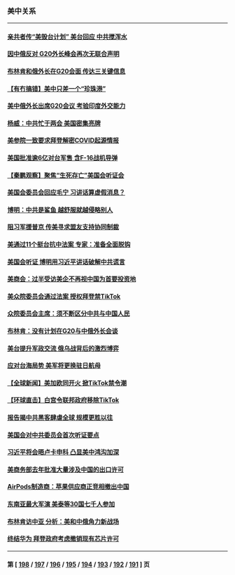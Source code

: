 ### 美中关系
---
#### [亲共者传“美毁台计划” 美台回应 中共搅浑水](../../pages/nf1412576/n13941364.md) 
#### [因中俄反对 G20外长峰会再次无联合声明](../../pages/nf1412576/n13941726.md) 
#### [布林肯和俄外长在G20会面 传达三关键信息](../../pages/nf1412576/n13941678.md) 
#### [【有冇搞错】美中只差一个“珍珠港”](../../pages/nf1412576/n13941423.md) 
#### [美中俄外长出席G20会议 考验印度外交能力](../../pages/nf1412576/n13941393.md) 
#### [杨威：中共忙于两会 美国密集亮牌](../../pages/nf1412576/n13941154.md) 
#### [美参院一致要求拜登解密COVID起源情报](../../pages/nf1412576/n13941341.md) 
#### [美国批准逾6亿对台军售 含F-16战机导弹](../../pages/nf1412576/n13941203.md) 
#### [【秦鹏观察】聚焦“生死存亡”美国会听证会](../../pages/nf1412576/n13941040.md) 
#### [美国会委员会回应毛宁 习讲话算虚假消息？](../../pages/nf1412576/n13941031.md) 
#### [博明：中共是鲨鱼 越舒服就越侵略别人](../../pages/nf1412576/n13940945.md) 
#### [阻习军援普京 传美寻求盟友支持协同制裁](../../pages/nf1412576/n13940971.md) 
#### [美通过11个挺台抗中法案 专家：准备全面脱钩](../../pages/nf1412576/n13940906.md) 
#### [美国会听证 博明用习近平讲话破解中共谎言](../../pages/nf1412576/n13940898.md) 
#### [美商会：过半受访美企不再视中国为首要投资地](../../pages/nf1412576/n13940578.md) 
#### [美众院委员会通过法案 授权拜登禁TikTok](../../pages/nf1412576/n13940834.md) 
#### [众院委员会主席：须不断区分中共与中国人民](../../pages/nf1412576/n13940854.md) 
#### [布林肯：没有计划在G20与中俄外长会谈](../../pages/nf1412576/n13940782.md) 
#### [美台提升军政交流 俄乌战背后的激烈博弈](../../pages/nf1412576/n13940114.md) 
#### [应对台海局势 美军将更换驻日航母](../../pages/nf1412576/n13940604.md) 
#### [【全球新闻】美加欧同开火 掀TikTok禁令潮](../../pages/nf1412576/n13940153.md) 
#### [【环球直击】白宫令联邦政府移除TikTok](../../pages/nf1412576/n13940112.md) 
#### [报告揭中共黑客肆虐全球 规模更胜以往](../../pages/nf1412576/n13940438.md) 
#### [美国会对中共委员会首次听证要点](../../pages/nf1412576/n13940204.md) 
#### [习近平将会晤卢卡申科 凸显美中鸿沟加深](../../pages/nf1412576/n13940174.md) 
#### [美商务部去年批准大量涉及中国的出口许可](../../pages/nf1412576/n13940180.md) 
#### [AirPods制造商：苹果供应商正竞相撤出中国](../../pages/nf1412576/n13940125.md) 
#### [东南亚最大军演 美泰等30国七千人参加](../../pages/nf1412576/n13940097.md) 
#### [布林肯访中亚 分析：美和中俄角力新战场](../../pages/nf1412576/n13940139.md) 
#### [终结华为 拜登政府考虑撤销现有芯片许可](../../pages/nf1412576/n13940164.md) 

---
#### 第 [ [198](./198.md) / [197](./197.md) / [196](./196.md) / [195](./195.md) / [194](./194.md) / [193](./193.md) / [192](./192.md) / [191](./191.md) ] 页

